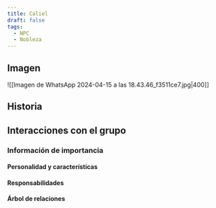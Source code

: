 ```yaml
---
title: Caliel
draft: false
tags:
  - NPC
  - Nobleza
---
```

## Imagen
![[Imagen de WhatsApp 2024-04-15 a las 18.43.46_f3511ce7.jpg|400]]
## Historia

## Interacciones con el grupo

### Información de importancia
#### Personalidad y características
#### Responsabilidades
#### Árbol de relaciones